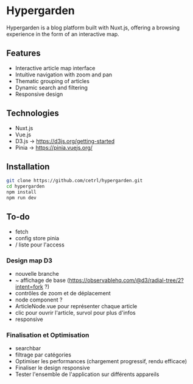 # Hypergarden

Hypergarden is a blog platform built with Nuxt.js, offering a browsing experience in the form of an interactive map.

## Features

- Interactive article map interface
- Intuitive navigation with zoom and pan
- Thematic grouping of articles
- Dynamic search and filtering
- Responsive design

## Technologies

- Nuxt.js
- Vue.js
- D3.js -> https://d3js.org/getting-started
- Pinia -> https://pinia.vuejs.org/

## Installation

```bash
git clone https://github.com/cetrl/hypergarden.git
cd hypergarden
npm install
npm run dev
```
## To-do
- fetch
- config store pinia
- / liste pour l'access

### Design map D3
- nouvelle branche
- ~ affichage de base (https://observablehq.com/@d3/radial-tree/2?intent=fork ?)
- contrôles de zoom et de déplacement
- node component ?
- ArticleNode.vue pour représenter chaque article
- clic pour ouvrir l'article, survol pour plus d'infos
- responsive

### Finalisation et Optimisation
- searchbar
- filtrage par catégories
- Optimiser les performances (chargement progressif, rendu efficace)
- Finaliser le design responsive
- Tester l'ensemble de l'application sur différents appareils